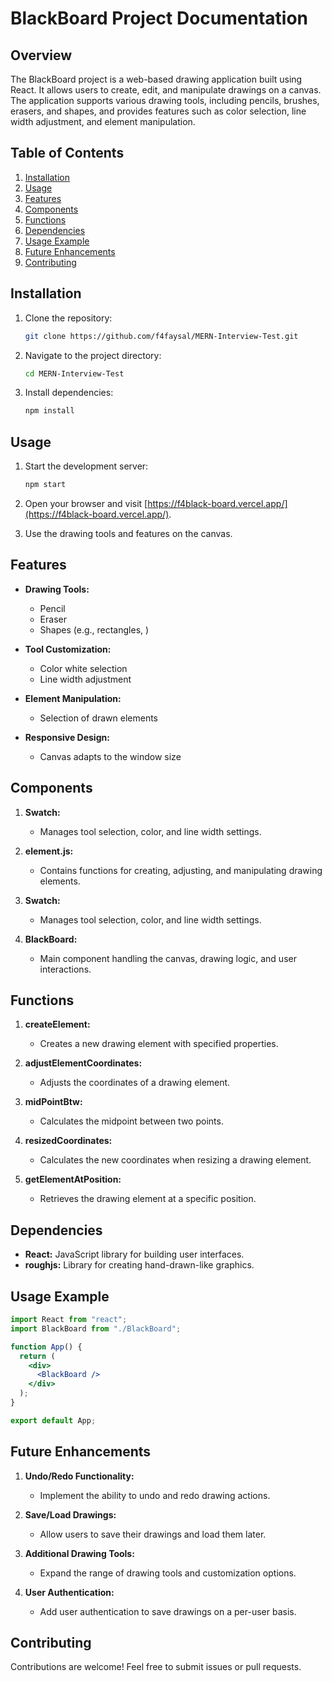 # BlackBoard Project Documentation

## Overview

The BlackBoard project is a web-based drawing application built using React. It allows users to create, edit, and manipulate drawings on a canvas. The application supports various drawing tools, including pencils, brushes, erasers, and shapes, and provides features such as color selection, line width adjustment, and element manipulation.

## Table of Contents

1. [Installation](#installation)
2. [Usage](#usage)
3. [Features](#features)
4. [Components](#components)
5. [Functions](#functions)
6. [Dependencies](#dependencies)
7. [Usage Example](#usage-example)
8. [Future Enhancements](#future-enhancements)
9. [Contributing](#contributing)

## Installation

1. Clone the repository:

   ```bash
   git clone https://github.com/f4faysal/MERN-Interview-Test.git
   ```

2. Navigate to the project directory:

   ```bash
   cd MERN-Interview-Test
   ```

3. Install dependencies:

   ```bash
   npm install
   ```

## Usage

1. Start the development server:

   ```bash
   npm start
   ```

2. Open your browser and visit [https://f4black-board.vercel.app/](https://f4black-board.vercel.app/).

3. Use the drawing tools and features on the canvas.

## Features

- **Drawing Tools:**

  - Pencil
  - Eraser
  - Shapes (e.g., rectangles, )

- **Tool Customization:**

  - Color white selection
  - Line width adjustment

- **Element Manipulation:**

  - Selection of drawn elements

- **Responsive Design:**
  - Canvas adapts to the window size

## Components

1. **Swatch:**

   - Manages tool selection, color, and line width settings.

2. **element.js:**

   - Contains functions for creating, adjusting, and manipulating drawing elements.

3. **Swatch:**

   - Manages tool selection, color, and line width settings.

4. **BlackBoard:**
   - Main component handling the canvas, drawing logic, and user interactions.

## Functions

1. **createElement:**

   - Creates a new drawing element with specified properties.

2. **adjustElementCoordinates:**

   - Adjusts the coordinates of a drawing element.

3. **midPointBtw:**

   - Calculates the midpoint between two points.

4. **resizedCoordinates:**

   - Calculates the new coordinates when resizing a drawing element.

5. **getElementAtPosition:**
   - Retrieves the drawing element at a specific position.

## Dependencies

- **React:** JavaScript library for building user interfaces.
- **roughjs:** Library for creating hand-drawn-like graphics.

## Usage Example

```jsx
import React from "react";
import BlackBoard from "./BlackBoard";

function App() {
  return (
    <div>
      <BlackBoard />
    </div>
  );
}

export default App;
```

## Future Enhancements

1. **Undo/Redo Functionality:**

   - Implement the ability to undo and redo drawing actions.

2. **Save/Load Drawings:**

   - Allow users to save their drawings and load them later.

3. **Additional Drawing Tools:**

   - Expand the range of drawing tools and customization options.

4. **User Authentication:**
   - Add user authentication to save drawings on a per-user basis.

## Contributing

Contributions are welcome! Feel free to submit issues or pull requests.
